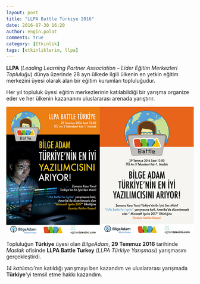 ```yaml
---
layout: post
title: "LLPA Battle Türkiye 2016"
date: 2016-07-30 16:20
author: engin.polat
comments: true
category: [Etkinlik]
tags: [etkinliklerim, llpa]
---
```

**LLPA** (*Leading Learning Partner Association* – *Lider Eğitim Merkezleri Topluluğu*) dünya üzerinde 28 ayrı ülkede ilgili ülkenin en yetkin eğitim merkezini üyesi olarak alan bir eğitim kurumları topluluğudur.

Her yıl topluluk üyesi eğitim merkezlerinin katılabildiği bir yarışma organize eder ve her ülkenin kazananını uluslararası arenada yarıştırır.

![](/assets/uploads/2016/07/llpa.jpg)

Topluluğun **Türkiye** üyesi olan *BilgeAdam*, **29 Temmuz 2016** tarihinde *Maslak* ofisinde **LLPA Battle Turkey** (*LLPA Türkiye Yarışması*) yarışmasını gerçekleştirdi.

*14 katılımcı*'nın katıldığı yarışmayı ben kazandım ve uluslararası yarışmada **Türkiye**'yi temsil etme hakkı kazandım.